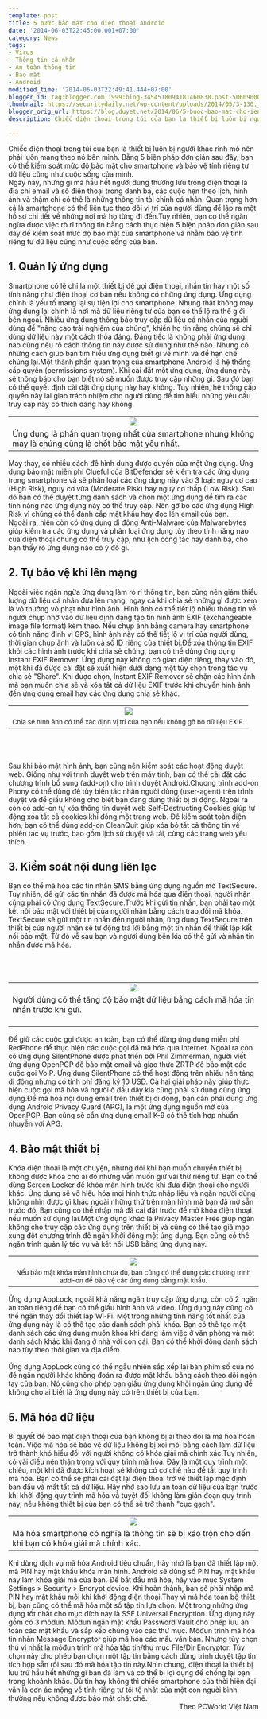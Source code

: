 ```yaml
---
template: post
title: 5 bước bảo mật cho điện thoại Android
date: '2014-06-03T22:45:00.001+07:00'
category: News
tags:
- Virus
- Thông tin cá nhân
- An toàn thông tin
- Bảo mật
- Android
modified_time: '2014-06-03T22:49:41.444+07:00'
blogger_id: tag:blogger.com,1999:blog-3454518094181460838.post-5060900093636239366
thumbnail: https://securitydaily.net/wp-content/uploads/2014/05/3-130.jpg
blogger_orig_url: https://blog.duyet.net/2014/06/5-buoc-bao-mat-cho-ien-thoai-android.html
description: Chiếc điện thoại trong túi của bạn là thiết bị luôn bị người khác rình mò nên phải luôn mang theo nó bên mình. Bằng 5 biện pháp đơn giản sau đây, bạn có thể kiểm soát mức độ bảo mật cho smartphone và bảo vệ tính riêng tư dữ liệu cũng như cuộc sống của mình.

---
```


Chiếc điện thoại trong túi của bạn là thiết bị luôn bị người khác rình mò nên phải luôn mang theo nó bên mình. Bằng 5 biện pháp đơn giản sau đây, bạn có thể kiểm soát mức độ bảo mật cho smartphone và bảo vệ tính riêng tư dữ liệu cũng như cuộc sống của mình.<br /><a name='more'></a>Ngày nay, những gì mà hầu hết người dùng thường lưu trong điện thoại là địa chỉ email và số điện thoại trong danh bạ, các cuộc hẹn theo lịch, hình ảnh và thậm chí có thể là những thông tin tài chính cá nhân. Quan trọng hơn cả là smartphone có thể liên tục theo dõi vị trí của người dùng để lập ra một hồ sơ chi tiết về những nơi mà họ từng đi đến.Tuy nhiên, bạn có thể ngăn ngừa được việc rò rỉ thông tin bằng cách thực hiện 5 biện pháp đơn giản sau đây để kiểm soát mức độ bảo mật của smartphone và nhằm bảo vệ tính riêng tư dữ liệu cũng như cuộc sống của bạn.<br /><h2>1. Quản lý ứng dụng</h2>Smartphone có lẽ chỉ là một thiết bị để gọi điện thoại, nhắn tin hay một số tính năng như điện thoại cơ bản nếu không có những ứng dụng. Ứng dụng chính là yếu tố mang lại sự tiện lợi cho smartphone. Nhưng thật không may ứng dụng lại chính là nơi mà dữ liệu riêng tư của bạn có thể lộ ra thế giới bên ngoài. Nhiều ứng dụng thông báo truy cập dữ liệu cá nhân của người dùng để "nâng cao trải nghiệm của chúng", khiến họ tin rằng chúng sẽ chỉ dùng dữ liệu này một cách thỏa đáng. Đáng tiếc là không phải ứng dụng nào cũng nêu rõ cách thông tin này được sử dụng như thế nào. Nhưng có những cách giúp bạn tìm hiểu ứng dụng biết gì về mình và để hạn chế chúng lại.Một thành phần quan trọng của smartphone Android là hệ thống cấp quyền (permissions system). Khi cài đặt một ứng dụng, ứng dụng này sẽ thông báo cho bạn biết nó sẽ muốn được truy cập những gì. Sau đó bạn có thể quyết định cài đặt ứng dụng này hay không. Tuy nhiên, hệ thống cấp quyền này lại giao trách nhiệm cho người dùng để tìm hiểu những yêu cầu truy cập này có thích đáng hay không.<br /><table align="center" cellpadding="0" cellspacing="0" class="tr-caption-container" style="margin-left: auto; margin-right: auto; text-align: center;"><tbody><tr><td style="text-align: center;"><a href="https://securitydaily.net/wp-content/uploads/2014/05/1-178.jpg" style="margin-left: auto; margin-right: auto;"><img src="https://securitydaily.net/wp-content/uploads/2014/05/1-178.jpg" /></a></td></tr><tr><td class="tr-caption" style="text-align: center;"><div style="font-size: medium; text-align: start;">Ứng dụng là phần quan trọng nhất của smartphone nhưng không may là chúng cũng là chốt bảo mật yếu nhất.</div></td></tr></tbody></table>May thay, có nhiều cách để hình dung được quyền của một ứng dụng. Ứng dụng bảo mật miễn phí Clueful của BitDefender sẽ kiểm tra các ứng dụng trong smartphone và sẽ phân loại các ứng dụng này vào 3 loại: nguy cơ cao (High Risk), nguy cơ vừa (Moderate Risk) hay nguy cơ thấp (Low Risk). Sau đó bạn có thể duyệt từng danh sách và chọn một ứng dụng để tìm ra các tính năng nào ứng dụng này có thể truy cập. Nên gỡ bỏ các ứng dụng High Risk vì chúng có thể đánh cắp mật khẩu hay đọc lén email của bạn.<br />Ngoài ra, hiện còn có ứng dụng di động Anti-Malware của Malwarebytes giúp kiểm tra các ứng dụng và phân loại ứng dụng tùy theo tính năng nào của điện thoại chúng có thể truy cập, như lịch công tác hay danh bạ, cho bạn thấy rõ ứng dụng nào có ý đồ gì.<br /><h2>2. Tự bảo vệ khi lên mạng</h2>Ngoài việc ngăn ngừa ứng dụng làm rò rỉ thông tin, bạn cũng nên giảm thiểu lượng dữ liệu cá nhân đưa lên mạng, ngay cả khi chia sẻ những gì được xem là vô thưởng vô phạt như hình ảnh. Hình ảnh có thể tiết lộ nhiều thông tin về người chụp nhờ vào dữ liệu định dạng tập tin hình ảnh EXIF (exchangeable image file format) kèm theo. Nếu chụp ảnh bằng camera hay smartphone có tính năng định vị GPS, hình ảnh này có thể tiết lộ vị trí của người dùng, thời gian chụp ảnh và luôn cả số ID riêng của thiết bị.Để xóa thông tin EXIF khỏi các hình ảnh trước khi chia sẻ chúng, bạn có thể dùng ứng dụng Instant EXIF Remover. Ứng dụng này không có giao diện riêng, thay vào đó, một khi đã được cài đặt sẽ xuất hiện dưới dạng một tùy chọn trong tác vụ chia sẻ "Share". Khi được chọn, Instant EXIF Remover sẽ chặn các hình ảnh mà bạn muốn chia sẻ và xóa tất cả dữ liệu EXIF trước khi chuyển hình ảnh đến ứng dụng email hay các ứng dụng chia sẻ khác.<br /><table align="center" cellpadding="0" cellspacing="0" class="tr-caption-container" style="margin-left: auto; margin-right: auto; text-align: center;"><tbody><tr><td style="text-align: center;"><a href="https://securitydaily.net/wp-content/uploads/2014/05/2-164.jpg" style="margin-left: auto; margin-right: auto;"><img src="https://securitydaily.net/wp-content/uploads/2014/05/2-164.jpg" /></a></td></tr><tr><td class="tr-caption" style="text-align: center;"><span style="font-size: small; text-align: start;">Chia sẻ hình ảnh có thể xác định vị trí của bạn nếu không gỡ bỏ dữ liệu EXIF.</span></td></tr></tbody></table><br /><br /><br />Sau khi bảo mật hình ảnh, bạn cũng nên kiểm soát các hoạt động duyệt web. Giống như với trình duyệt web trên máy tính, bạn có thể cài đặt các chương trình bổ sung (add-on) cho trình duyệt Android.Chương trình add-on Phony có thể dùng để tùy biến tác nhân người dùng (user-agent) trên trình duyệt và để giấu không cho biết bạn đang dùng thiết bị di động. Ngoài ra còn có add-on tự xóa thông tin duyệt web Self-Destructing Cookies giúp tự động xóa tất cả cookies khi đóng một trang web. Để kiểm soát toàn diện hơn, bạn có thể dùng add-on CleanQuit giúp xóa bỏ tất cả thông tin về phiên tác vụ trước, bao gồm lịch sử duyệt và tải, cùng các trang web yêu thích.<br /><h2>3. Kiểm soát nội dung liên lạc</h2>Bạn có thể mã hóa các tin nhắn SMS bằng ứng dụng nguồn mở TextSecure. Tuy nhiên, để gửi các tin nhắn đã được mã hóa qua điện thoại, người nhận cũng phải có ứng dụng TextSecure.Trước khi gửi tin nhắn, bạn phải tạo một kết nối bảo mật với thiết bị của người nhận bằng cách trao đổi mã khóa. TextSecure sẽ gửi một tin nhắn đến người nhận, ứng dụng TextSecure trên thiết bị của người nhận sẽ tự động trả lời bằng một tin nhắn để thiết lập kết nối bảo mật. Từ đó về sau bạn và người dùng bên kia có thể gửi và nhận tin nhắn được mã hóa.<br /><br /><br /><br /><table align="center" cellpadding="0" cellspacing="0" class="tr-caption-container" style="margin-left: auto; margin-right: auto; text-align: center;"><tbody><tr><td style="text-align: center;"><a href="https://securitydaily.net/wp-content/uploads/2014/05/3-130.jpg" style="margin-left: auto; margin-right: auto;"><img src="https://securitydaily.net/wp-content/uploads/2014/05/3-130.jpg" /></a></td></tr><tr><td class="tr-caption" style="text-align: center;"><div style="font-size: medium; text-align: start;">Người dùng có thể tăng độ bảo mật dữ liệu bằng cách mã hóa tin nhắn trước khi gửi.</div><div><br /></div></td></tr></tbody></table>Để giữ các cuộc gọi được an toàn, bạn có thể dùng ứng dụng miễn phí RedPhone để thực hiện các cuộc gọi đã mã hóa qua Internet. Ngoài ra còn có ứng dụng SilentPhone được phát triển bởi Phil Zimmerman, người viết ứng dụng OpenPGP để bảo mật email và giao thức ZRTP để bảo mật các cuộc gọi VoIP. Ứng dụng SilentPhone có thể hoạt động trên nhiều nền tảng di động nhưng có tính phí đăng ký 10 USD. Cả hai giải pháp này giúp thực hiện cuộc gọi mã hóa và người ở đầu dây kia cũng phải sử dụng cùng ứng dụng.Để mã hóa nội dung email trên thiết bị di động, bạn cần phải dùng ứng dụng Android Privacy Guard (APG), là một ứng dụng nguồn mở của OpenPGP. Bạn cũng sẽ cần ứng dụng email K-9 có thể tích hợp nhuần nhuyễn với APG.<br /><h2>4. Bảo mật thiết bị</h2>Khóa điện thoại là một chuyện, nhưng đôi khi bạn muốn chuyển thiết bị không được khóa cho ai đó nhưng vẫn muốn giữ vài thứ riêng tư. Bạn có thể dùng Screen Locker để khóa màn hình trước khi đưa điện thoại cho người khác. Ứng dụng sẽ vô hiệu hóa mọi hình thức nhập liệu và ngăn người dùng không nhìn được gì khác ngoài những thứ trên màn hình mà bạn đã mở sẵn trước đó. Bạn cũng có thể nhập mã đã cài đặt trước để mở khóa điện thoại nếu muốn sử dụng lại.Một ứng dụng khác là Privacy Master Free giúp ngăn không cho truy cập các ứng dụng trên thiết bị và cũng có thể tạo giả mạo xung đột chương trình để ngăn khởi động một ứng dụng. Bạn cũng có thể ngăn trình quản lý tác vụ và kết nối USB bằng ứng dụng này.<br /><table align="center" cellpadding="0" cellspacing="0" class="tr-caption-container" style="margin-left: auto; margin-right: auto; text-align: center;"><tbody><tr><td style="text-align: center;"><a href="https://securitydaily.net/wp-content/uploads/2014/05/4-91.jpg" style="margin-left: auto; margin-right: auto;"><img src="https://securitydaily.net/wp-content/uploads/2014/05/4-91.jpg" /></a></td></tr><tr><td class="tr-caption" style="text-align: center;"><span style="font-size: small; text-align: start;">Nếu bảo mật khóa màn hình chưa đủ, bạn cũng có thể dùng các chương trình add-on để bảo vệ các ứng dụng bằng mật khẩu.</span></td></tr></tbody></table>Ứng dụng AppLock, ngoài khả năng ngăn truy cập ứng dụng, còn có 2 ngăn an toàn riêng để bạn có thể giấu hình ảnh và video. Ứng dụng này cũng có thể ngăn thay đổi thiết lập Wi-Fi. Một trong những tính năng tốt nhất của ứng dụng này là có thể tạo các danh sách phải khóa. Bạn có thể tạo một danh sách các ứng dụng muốn khóa khi đang làm việc ở văn phòng và một danh sách khác khi đang ở nhà với con cái. Bạn có thể khởi động danh sách nào tùy theo thời gian và địa điểm.<br /><br />Ứng dụng AppLock cũng có thể ngẫu nhiên sắp xếp lại bàn phím số của nó để ngăn người khác không đoán ra được mật khẩu bằng cách theo dõi ngón tay của bạn. Nó cũng cho phép bạn giấu ứng dụng khỏi ngăn ứng dụng để không cho ai biết là ứng dụng này có trên thiết bị của bạn.<br /><h2>5. Mã hóa dữ liệu</h2>Bí quyết để bảo mật điện thoại của bạn không bị ai theo dõi là mã hóa hoàn toàn. Việc mã hóa sẽ bảo vệ dữ liệu không bị xoi mói bằng cách làm dữ liệu trở thành khó hiểu đối với người không có khóa giải mã chính xác.Tuy nhiên, có vài điều nên thận trọng với quy trình mã hóa. Đây là một quy trình một chiều, một khi đã được kích hoạt sẽ không có cơ chế nào để tắt quy trình mã hóa. Bạn có thể sẽ phải cài đặt lại điện thoại trở về thiết lập mặc định ban đầu và mất tất cả dữ liệu. Hãy nhớ sao lưu an toàn dữ liệu của bạn trước khi khởi động quy trình mã hóa và tuyệt đối không làm gián đoạn quy trình này, nếu không thiết bị của bạn có thể sẽ trở thành "cục gạch".<br /><table align="center" cellpadding="0" cellspacing="0" class="tr-caption-container" style="margin-left: auto; margin-right: auto; text-align: center;"><tbody><tr><td style="text-align: center;"><a href="https://securitydaily.net/wp-content/uploads/2014/05/5-89.jpg" style="margin-left: auto; margin-right: auto;"><img src="https://securitydaily.net/wp-content/uploads/2014/05/5-89.jpg" /></a></td></tr><tr><td class="tr-caption" style="text-align: center;"><div style="font-size: medium; text-align: start;">Mã hóa smartphone có nghĩa là thông tin sẽ bị xáo trộn cho đến khi bạn có khóa giải mã chính xác.</div></td></tr></tbody></table>Khi dùng dịch vụ mã hóa Android tiêu chuẩn, hãy nhớ là bạn đã thiết lập một mã PIN hay mật khẩu khóa màn hình. Android sẽ dùng số PIN hay mật khẩu này làm khóa giải mã của bạn. Để bắt đầu mã hóa, hãy vào mục System Settings &gt; Security &gt; Encrypt device. Khi hoàn thành, bạn sẽ phải nhập mã PIN hay mật khẩu mỗi khi khởi động điện thoại.Thay vì mã hóa toàn bộ thiết bị, bạn cũng có thể mã hóa một số tập tin lựa chọn. Một trong những ứng dụng tốt nhất cho mục đích này là SSE Universal Encryption. Ứng dụng này gồm có 3 môđun. Môđun ngăn mật khẩu Password Vault cho phép lưu an toàn các mật khẩu và sắp xếp chúng vào các thư mục. Môđun trình mã hóa tin nhắn Message Encryptor giúp mã hóa các mẩu văn bản. Nhưng tùy chọn thú vị nhất là môđun trình mã hóa tập tin/thư mục File/Dir Encryptor. Tùy chọn này cho phép bạn chọn một tập tin bằng cách dùng trình duyệt tập tin tích hợp sẵn rồi sau đó mã hóa tập tin này.Nhìn chung, điện thoại là thiết bị lưu trữ hầu hết những gì bạn đã làm và có thể bị lợi dụng để chống lại bạn trong khoảnh khắc. Dù tin hay không thì chiếc smartphone của thời hiện đại vẫn là cơn ác mộng về tính riêng tư tồi tệ nhất của một con người bình thường nếu không được bảo mật chặt chẽ.<br /><div style="text-align: right;">Theo PCWorld Việt Nam</div>